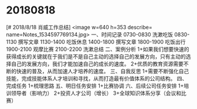 # 20180818

[# 2018/8/18 肖威工作总结]
<image w=640 h=353 describe= name=Notes_1534597769134.jpg>
一、时间记录
0730-0830 洗漱吃饭
0830-1130 撰写文章
1130-1400 吃饭休息
1400-1800 撰写文章
1800-1900 吃饭出行
1900-2100 观摩比赛
2100-2200 洗漱总结
二、案例分析
1+如果我们想要快速的获得成长的关键就在于我们是不是自己主动的选择自己的发展方向，只有主动的选择自己的发展方向，我们才能加速自己的成长的速度。
2+优质的教育资源需要不断的快速的普及，从而加速人才培养的速度。
三、自我反思
1+需要不断强化自己技能，完成技能体系人才培训和寻找，从而打造最有价值体系的公司结构。
四、完成任务
1+梳理思路
五、明日任务安排
1+比赛协调
六、后续公司任务安排
1+培训领导者（影响力）
2+投资人才公司（增长）
3+全球知识体系分享（会议和比赛）
